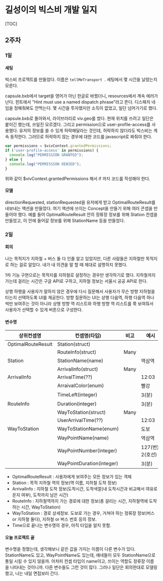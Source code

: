 # 길성이의 빅스비 개발 일지

[TOC]

## 2주차

### 1일

#### 세팅

 빅스비 프로젝트를 만들었다. 이름은 `tellMeTransport `. 세팅에서 몇 시간을 날렸는지 모른다.

 capsule.bxb에서 target을 영어가 아닌 한글로 바꿨더니, resources에서 계속 에러가 난다. 힌트에서 "Hint must use a named dispatch phrase"라고 뜬다. 디스패치 네임을 정해줘봐도 안먹는다. 몇 시간을 투자했지만 소득이 없었고, 일단 넘어가기로 했다.

 capsule.bxb로 돌아와서, 라이브러리로 viv.geo를 썼다. 현재 위치를 쓰려고 일단은 붙이긴 했는데, 쓰일진 모르겠다. 그리고 permission으로 user-profile-access를 사용했다. 유저의 정보를 쓸 수 있게 허락해달라는 것인데, 허락하지 않더라도 빅스비는 계속 동작한다. 그러므로 허락하지 않는 경우에 대한 코드를 javascript로 짜줘야 한다.

```javascript
var permissions = $vivContext.grantedPermissions;
if ('user-profile-access' in permissions) {
  console.log("PERMISSION GRANTED");
} else {
  console.log("PERMISSION DENIED");
}
```

 위와 같이 $vivContext.grantedPermissions 해서 if 까지 코드를 작성해야 한다.

#### 모델

 directionRequested, stationRequested을 유저에게 받고 OptimalRouteResult를 내보내는 액션을 만들었다. 여기 액션에 쓰이는 Concept을 만들기 위해 여러 콘셉을 만들어야 했다. 예를 들어 OptimalRouteResult 안의 정류장 정보를 위해 Station 컨셉을 만들었고, 이 안에 들어갈 정보를 위해 StationName 등을 만들었다.



### 2일

#### 회의

 나는 목적지가 지하철 + 버스 둘 다 인줄 알고 있었지만, 다른 사람들은 지하철만 목적지로 하는 걸로 알았다. 내가 내 의견을 말 할 때 제대로 설명하지 못했다. 

 1차 기능 구현으로는 목적지를 지하철로 설정하는 경우만 생각하기로 했다. 지하철까지 가는데 걸리는 시간은 구글 API로 구하고, 지하철 정보는 서울시 공공 API로 한다.

 상행 하행을 사용자가 말하지 않은 경우에 다시 질문해서 사용자가 무슨 방향 지하철을 타는지 선택하도록 UI를 제공한다. 방향 질문하는 UI는 상행 다음역, 하행 다음역 하나씩만 보여주는 것이 아니라 상행 방향 역 리스트와 하행 방향 역 리스트를 쭉 보여줘서 사용자가 선택할 수 있게 버튼으로 구성한다.

#### 변수명

| 상위컨셉명         | 컨셉명(타입)              | 비고 | 예시             |
| ------------------ | ------------------------- | ---- | ---------------- |
| OptimalRouteResult | Station(struct)           |      |                  |
|                    | RouteInfo(struct)         | Many |                  |
| Station            | StationName(name)         |      | 역삼역           |
|                    | ArrivalInfo(struct)       | Many |                  |
| ArrivalInfo        | ArrivalTime(??)           |      | 12:03            |
|                    | ArraivalColor(enum)       |      | 빨강             |
|                    | TimeLeft(integer)         |      | 3(분)            |
| RouteInfo          | Duration(integer)         |      | 3(분)            |
|                    | WayToStation(struct)      | Many |                  |
|                    | UserArrivalTime(??)       |      | 12:03            |
| WayToStation       | WayToStationName(enum)    |      | 도보             |
|                    | WayPointName(name)        |      | 역삼역           |
|                    | WayPointNumber(integer)   |      | 127(번), 2(호선) |
|                    | WayPointDuration(integer) |      | 3(분)            |

- OptimalRouteResult : 사용자에게 보여주는 모든 정보가 있는 객체
- Station : 목적 지하철 역의 정보(역 이름, 지하철 도착 정보)
- ArrivalInfo : 지하철 도착 정보(도착시간, 도착색깔(내 도착시간과 비교해서 여유로운지 여부), 도착까지 남은 시간)
- RouteInfo : 지하철역까지 가는 경로에 대한 정보(총 걸리는 시간, 지하철역에 도착하는 시간, WayToStation)
- WayToStation : 경로 상세정보. 도보로 가는 경우, 거쳐야 하는 정류장 정보(버스 or 지하철 둘다), 지하철 or 버스 번호 등의 정보.
- Time으로 끝나는 변수명의 경우, 아직 타입을 알지 못함.



#### 오늘 프로젝트 끝

 변수명을 정했는데, 생각해보니 같은 값을 가지는 이름이 다른 변수가 있다. StationName도 있고, WayPointName도 있는데, 얘네들이 모두 StationName으로 통일 시킬 수 있지 않을까. 어차피 컨셉 타입이 name이고, 쓰이는 역할도 정류장 이름을 나타내는 것이니까. 다른 변수들도 그런 것이 많다. 그러나 일단은 회의한대로 모델링했고, 나는 내일 면접보러 간다.